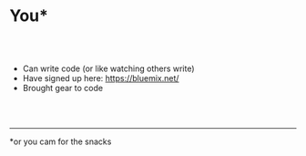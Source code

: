 # You*
<br /><br />

- Can write code (or like watching others write)
- Have signed up here: https://bluemix.net/
- Brought gear to code

<br /><br />

---
 *or you cam for the snacks
